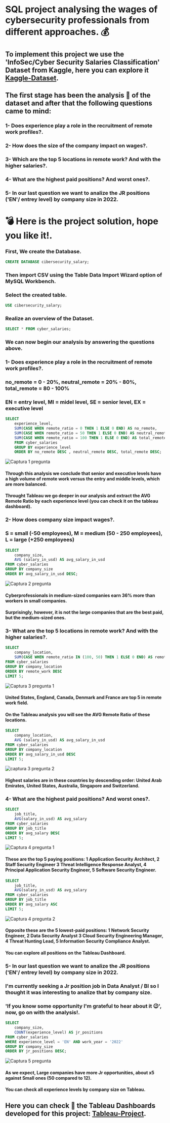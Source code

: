 # SQL project analysing the wages of cybersecurity professionals from different approaches. 💰

## To implement this project we use the 'InfoSec/Cyber Security Salaries Classification' Dataset from Kaggle, here you can explore it [Kaggle-Dataset](https://www.kaggle.com/datasets/whenamancodes/infoseccyber-security-salaries).

## The first stage has been the analysis 🧐 of the dataset and after that the following questions came to mind:

### 1- Does experience play a role in the recruitment of remote work profiles?.
### 2- How does the size of the company impact on wages?.
### 3- Which are the top 5 locations in remote work? And with the higher salaries?.
### 4- What are the highest paid positions? And worst ones?.
### 5- In our last question we want to analize the JR positions ('EN'/ entrey level) by company size in 2022.


# 💣 Here is the project solution, hope you like it!.

### First, We create the Database. 

```sql
CREATE DATABASE cibersecurity_salary;
```

### Then import CSV using the Table Data Import Wizard option of MySQL Workbench.
### Select the created table.

```sql
USE cibersecurity_salary;
```

### Realize an overview of the Dataset.

```sql
SELECT * FROM cyber_salaries;
```

### We can now begin our analysis by answering the questions above.

### 1- Does experience play a role in the recruitment of remote work profiles?.

### no_remote = 0 - 20%, neutral_remote = 20% - 80%, total_remote = 80 - 100%
### EN = entry level, MI = midel level, SE = senior level, EX = executive level  

```sql
SELECT 
	experience_level,
	SUM(CASE WHEN remote_ratio = 0 THEN 1 ELSE 0 END) AS no_remote,
    SUM(CASE WHEN remote_ratio = 50 THEN 1 ELSE 0 END) AS neutral_remote,
    SUM(CASE WHEN remote_ratio = 100 THEN 1 ELSE 0 END) AS total_remote
    FROM cyber_salaries
    GROUP BY experience_level
    ORDER BY no_remote DESC , neutral_remote DESC, total_remote DESC; 
```

![Captura 1 pregunta](https://user-images.githubusercontent.com/116805861/198847022-813f9c81-08d7-468d-bf1e-622b5c68b9a5.PNG)

#### Through this analysis we conclude that senior and executive levels have a high volume of remote work versus the entry and middle levels, which are more balanced.
#### Throught Tableau we go deeper in our analysis and extract the AVG Remote Ratio by each experience level (you can check it on the tableau dashboard).

### 2- How does company size impact wages?.

### S = small (-50 employees), M = medium (50 - 250 employees), L = large (+250 employees)

```sql
SELECT 
	company_size,
    AVG (salary_in_usd) AS avg_salary_in_usd
FROM cyber_salaries
GROUP BY company_size
ORDER BY avg_salary_in_usd DESC; 
```

![Captura 2 pregunta](https://user-images.githubusercontent.com/116805861/198882836-cf4d7e55-244b-4ead-9a3c-fec798c9bbf3.PNG)

#### Cyberprofessionals in medium-sized companies earn 36% more than workers in small companies. 
#### Surprisingly, however, it is not the large companies that are the best paid, but the medium-sized ones. 

### 3- What are the top 5 locations in remote work? And with the higher salaries?. 

```sql
SELECT 
	company_location,
    SUM(CASE WHEN remote_ratio IN (100, 50) THEN 1 ELSE 0 END) AS remote_work
FROM cyber_salaries
GROUP BY company_location
ORDER BY remote_work DESC
LIMIT 5; 
```

![Captura 3 pregunta 1](https://user-images.githubusercontent.com/116805861/198883234-25ffa1a6-0c44-4a72-b3e7-884ad2b9f72b.PNG)


#### United States, England, Canada, Denmark and France are top 5 in remote work field.
#### On the Tableau analysis you will see the AVG Remote Ratio of these locations. 

```sql
SELECT 
	company_location,
	AVG (salary_in_usd) AS avg_salary_in_usd
FROM cyber_salaries
GROUP BY company_location
ORDER BY avg_salary_in_usd DESC
LIMIT 5; 
```

![captura 3 pregunta 2](https://user-images.githubusercontent.com/116805861/198883274-41b3f940-5de0-4091-8984-95abdcfd5198.PNG)

#### Highest salaries are in these countries by descending order: United Arab Emirates, United States, Australia, Singapore and Switzerland. 

### 4- What are the highest paid positions? And worst ones?.

```sql
SELECT 
	job_title,
    AVG(salary_in_usd) AS avg_salary 
FROM cyber_salaries
GROUP BY job_title
ORDER BY avg_salary DESC
LIMIT 5; 
```

![Captura 4 pregunta 1](https://user-images.githubusercontent.com/116805861/198883436-01134d9d-3cd2-4c38-9b4f-cc89b6c273e5.PNG)

#### These are the top 5 paying positions: 1 Application Security Architect, 2 Staff Security Engineer 3 Threat Intelligence Response Analyst, 4 Principal Application Security Engineer, 5 Software Security Engineer.


```sql
SELECT 
	job_title,
    AVG(salary_in_usd) AS avg_salary 
FROM cyber_salaries
GROUP BY job_title
ORDER BY avg_salary ASC
LIMIT 5; 
```

![Captura 4 pregunta 2](https://user-images.githubusercontent.com/116805861/198883529-58114522-606b-4ca3-b544-a8dda1f09959.PNG)

#### Opposite these are the 5 lowest-paid positions: 1 Network Security Engineer, 2 Data Security Analyst 3 Cloud Security Engineering Manager, 4 Threat Hunting Lead, 5 Information Security Compliance Analyst.
#### You can explore all positions on the Tableau Dashboard.

### 5- In our last question we want to analize the JR positions ('EN'/ entrey level) by company size in 2022. 
### I'm currently seeking a Jr position job in Data Analyst / BI so I thought it was interesting to analize that by company size. 
### 'If you know some opportunity I'm grateful to hear about it 😉', now, go on with the analysis!.

```sql
SELECT
	company_size,
	COUNT(experience_level) AS jr_positions
FROM cyber_salaries
WHERE experience_level = 'EN' AND work_year = '2022' 
GROUP BY company_size
ORDER BY jr_positions DESC;
```

![Captura 5 pregunta](https://user-images.githubusercontent.com/116805861/198883774-0f8c563b-2e75-4377-aa18-886190987a87.PNG)

#### As we expect, Large companies have more Jr opportunities, about x5 against Small ones (50 compared to 12). 
#### You can check all experience levels by company size on Tableau.


## Here you can check 🧐 the Tableau Dashboards developed for this project: [Tableau-Project](https://public.tableau.com/app/profile/albertogarciagarcia/viz/SQLCyber_Salary_Project/OverallAnalysis).
